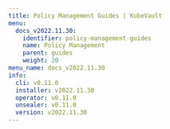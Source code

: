 ```yaml
---
title: Policy Management Guides | KubeVault
menu:
  docs_v2022.11.30:
    identifier: policy-management-guides
    name: Policy Management
    parent: guides
    weight: 20
menu_name: docs_v2022.11.30
info:
  cli: v0.11.0
  installer: v2022.11.30
  operator: v0.11.0
  unsealer: v0.11.0
  version: v2022.11.30
---
```


